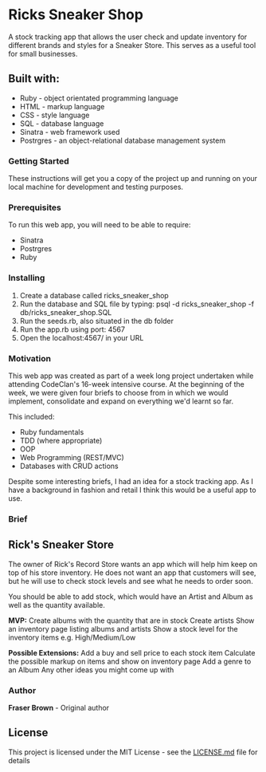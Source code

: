 # Ricks Sneaker Shop

A stock tracking app that allows the user check and update inventory for different brands and styles for a Sneaker Store. This serves as a useful tool for small businesses.

## Built with:

- Ruby - object orientated programming language
- HTML - markup language
- CSS - style language
- SQL - database language
- Sinatra - web framework used
- Postrgres - an object-relational database management system

### Getting Started

These instructions will get you a copy of the project up and running on your local machine for development and testing purposes.

### Prerequisites

To run this web app, you will need to be able to require:

- Sinatra
- Postrgres
- Ruby

### Installing

1. Create a database called ricks_sneaker_shop
2. Run the database and SQL file by typing: psql -d ricks_sneaker_shop -f db/ricks_sneaker_shop.SQL
3. Run the seeds.rb, also situated in the db folder
4. Run the app.rb using port: 4567
5. Open the localhost:4567/ in your URL


### Motivation

This web app was created as part of a week long project undertaken while attending CodeClan's 16-week intensive course. At the beginning of the week, we were given four briefs to choose from in which we would implement, consolidate and expand on everything we'd learnt so far.

This included:

- Ruby fundamentals
- TDD (where appropriate)
- OOP
- Web Programming (REST/MVC)
- Databases with CRUD actions

Despite some interesting briefs, I had an idea for a stock tracking app. As I have a background in fashion and retail I think this would be a useful app to use.

### Brief

## Rick's Sneaker Store
The owner of Rick's Record Store wants an app which will help him keep on top of his store inventory. He does not want an app that customers will see, but he will use to check stock levels and see what he needs to order soon.

You should be able to add stock, which would have an Artist and Album as well as the quantity available.

**MVP:**
Create albums with the quantity that are in stock
Create artists
Show an inventory page listing albums and artists
Show a stock level for the inventory items e.g. High/Medium/Low

**Possible Extensions:**
Add a buy and sell price to each stock item
Calculate the possible markup on items and show on inventory page
Add a genre to an Album
Any other ideas you might come up with


### Author
**Fraser Brown** - Original author


## License

This project is licensed under the MIT License - see the [LICENSE.md](LICENSE.md) file for details
